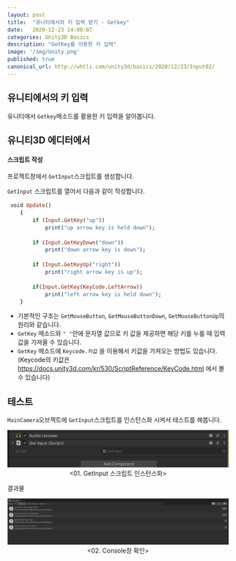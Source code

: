 ```yaml
---
layout: post
title:  "유니티에서의 키 입력 받기 - Getkey"
date:   2020-12-23 14:00:07
categories: Unity3D Basics
description: "GetKey를 이용한 키 입력"
image: '/img/Unity.png'
published: true
canonical_url: http://whtls.com/unity3d/basics/2020/12/23/Input02/
---
```


## 유니티에서의 키 입력
유니티에서 `Getkey`메소드를 활용한 키 입력을 알아봅니다.   
  
## 유니티3D 에디터에서  
#### 스크립트 작성
프로젝트창에서 `GetInput`스크립트를 생성합니다.
  
`GetInput` 스크립트를 열어서 다음과 같이 작성합니다.  

```ruby
 void Update()
    {
        if (Input.GetKey("up"))
            print("up arrow key is held down");

        if (Input.GetKeyDown("down"))
            print("down arrow key is down");

        if (Input.GetKeyUp("right"))
            print("right arrow key is up");

        if(Input.GetKey(KeyCode.LeftArrow))
            print("left arrow key is held down");
    }
```
  
* 기본적인 구조는 `GetMouseButton`, `GetMouseButtonDown`, `GetMouseButtonUp`의 원리와 같습니다.    
* `GetKey` 메소드와 `" "`안에 문자열 값으로 키 값을 제공하면 해당 키를 누를 때 입력 값을 가져올 수 있습니다.  
* `GetKey` 메소드에 `Keycode.키값` 을 이용해서 키값을 가져오는 방법도 있습니다.  
(Keycode의 키값은 https://docs.unity3d.com/kr/530/ScriptReference/KeyCode.html 에서 볼 수 있습니다)  


## 테스트  
  
`MainCamera`오브젝트에 `GetInput`스크립트를 인스턴스화 시켜서 테스트를 해봅니다.  
<p align="center"><img src="/img/UnityBasic/Input/02.PNG"><br/>
<01. GetInput 스크립트 인스턴스화></p>  
  
결과물  
<p align="center"><img src="/img/UnityBasic/Input/01.PNG"><br/>
<02. Console창 확인></p>  
